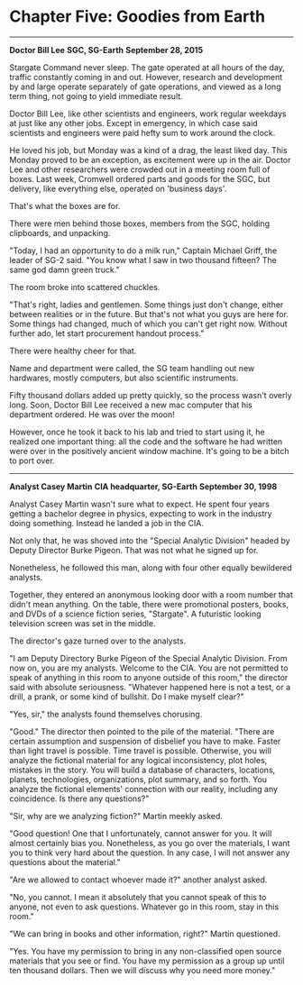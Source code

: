 # Chapter Five: Goodies from Earth

***
**Doctor Bill Lee**
**SGC, SG-Earth**
**September 28, 2015**

Stargate Command never sleep. The gate operated at all hours of the day, traffic constantly coming in and out. However, research and development by and large operate separately of gate operations, and viewed as a long term thing, not going to yield immediate result.

Doctor Bill Lee, like other scientists and engineers, work regular weekdays at just like any other jobs. Except in emergency, in which case said scientists and engineers were paid hefty sum to work around the clock.

He loved his job, but Monday was a kind of a drag, the least liked day. This Monday proved to be an exception, as excitement were up in the air. Doctor Lee and other researchers were crowded out in a meeting room full of boxes. Last week, Cromwell ordered parts and goods for the SGC, but delivery, like everything else, operated on 'business days'.

That's what the boxes are for.

There were men behind those boxes, members from the SGC, holding clipboards, and unpacking.

"Today, I had an opportunity to do a milk run," Captain Michael Griff, the leader of SG-2 said. "You know what I saw in two thousand fifteen? The same god damn green truck."

The room broke into scattered chuckles.

"That's right, ladies and gentlemen. Some things just don't change, either between realities or in the future. But that's not what you guys are here for. Some things had changed, much of which you can't get right now. Without further ado, let start procurement handout process."

There were healthy cheer for that.

Name and department were called, the SG team handling out new hardwares, mostly computers, but also scientific instruments.

Fifty thousand dollars added up pretty quickly, so the process wasn't overly long. Soon, Doctor Bill Lee received a new mac computer that his department ordered. He was over the moon!

However, once he took it back to his lab and tried to start using it, he realized one important thing: all the code and the software he had written were over in the positively ancient window machine. It's going to be a bitch to port over.

***
**Analyst Casey Martin**
**CIA headquarter, SG-Earth**
**September 30, 1998**

Analyst Casey Martin wasn't sure what to expect. He spent four years getting a bachelor degree in physics, expecting to work in the industry doing something. Instead he landed a job in the CIA.

Not only that, he was shoved into the "Special Analytic Division" headed by Deputy Director Burke Pigeon. That was not what he signed up for.

Nonetheless, he followed this man, along with four other equally bewildered analysts.

Together, they entered an anonymous looking door with a room number that didn't mean anything. On the table, there were promotional posters, books, and DVDs of a science fiction series, "Stargate". A futuristic looking television screen was set in the middle.

The director's gaze turned over to the analysts.

"I am Deputy Directory Burke Pigeon of the Special Analytic Division. From now on, you are my analysts. Welcome to the CIA. You are not permitted to speak of anything in this room to anyone outside of this room," the director said with absolute seriousness. "Whatever happened here is not a test, or a drill, a prank, or some kind of bullshit. Do I make myself clear?"

"Yes, sir," the analysts found themselves chorusing.

"Good." The director then pointed to the pile of the material. "There are certain assumption and suspension of disbelief you have to make. Faster than light travel is possible. Time travel is possible. Otherwise, you will analyze the fictional material for any logical inconsistency, plot holes, mistakes in the story. You will build a database of characters, locations, planets, technologies, organizations, plot summary, and so forth. You analyze the fictional elements' connection with our reality, including any coincidence. Is there any questions?"

"Sir, why are we analyzing fiction?" Martin meekly asked.

"Good question! One that I unfortunately, cannot answer for you. It will almost certainly bias you. Nonetheless, as you go over the materials, I want you to think very hard about the question. In any case, I will not answer any questions about the material."

"Are we allowed to contact whoever made it?" another analyst asked.

"No, you cannot. I mean it absolutely that you cannot speak of this to anyone, not even to ask questions. Whatever go in this room, stay in this room."

"We can bring in books and other information, right?" Martin questioned.

"Yes. You have my permission to bring in any non-classified open source materials that you see or find. You have my permission as a group up until ten thousand dollars. Then we will discuss why you need more money."
